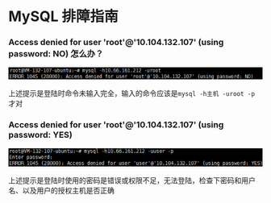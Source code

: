 # MySQL 排障指南


### Access denied for user 'root'@'10.104.132.107' (using password: NO) 怎么办？
![](image/sp161026_130146.png)

 上述提示是登陆时命令未输入完全，输入的命令应该是`mysql -h主机 -uroot -p` 才对
### Access denied for user 'root'@'10.104.132.107' (using password: YES)
![](image/sp161026_130558.png)

上述提示是登陆时使用的密码是错误或权限不足，无法登陆，检查下密码和用户名、以及用户的授权主机是否正确
